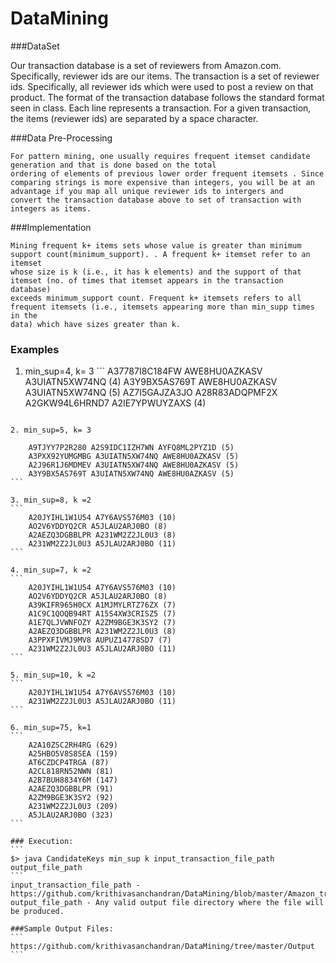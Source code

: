 # DataMining

###DataSet

Our transaction database is a set of reviewers from Amazon.com. Specifically, reviewer ids are our items. The transaction is a set
of reviewer ids. Specifically, all reviewer ids which were used to post a review on that product. The format of the transaction
database follows the standard format seen in class. Each line represents a transaction. For a given transaction, the items (reviewer	ids) are separated by a space character. 

###Data Pre-Processing
	
	For pattern mining, one usually requires frequent itemset candidate generation and that is done based on the total
	ordering of elements of previous lower order frequent itemsets . Since comparing strings is more expensive than integers, you will be at an advantage if you map all unique reviewer ids to intergers and
	convert the transaction database above to set of transaction with integers as items.
	
###Implementation

	Mining frequent k+ items sets whose value is greater than minimum support count(minimum_support). . A frequent k+ itemset refer to an itemset
	whose size is k (i.e., it has k elements) and the support of that itemset (no. of times that itemset appears in the transaction database)
	exceeds minimum_support count. Frequent k+ itemsets refers to all frequent itemsets (i.e., itemsets appearing more than min_supp times in the
	data) which have sizes greater than k.  

### Examples
  1. min_sup=4, k= 3
	```
		A37787I8C184FW AWE8HU0AZKASV A3UIATN5XW74NQ (4)
		A3Y9BX5AS769T AWE8HU0AZKASV A3UIATN5XW74NQ (5)
		AZ7I5GAJZA3JO A28R83ADQPMF2X A2GKW94L6HRND7 A2IE7YPWUYZAXS (4)
  ```
  
  2. min_sup=5, k= 3
  ```
		A9TJYY7P2R280 A2S9IDC1IZH7WN AYFQ8ML2PYZ1D (5)
		A3PXX92YUMGMBG A3UIATN5XW74NQ AWE8HU0AZKASV (5)
		A2J96R1J6MDMEV A3UIATN5XW74NQ AWE8HU0AZKASV (5)
		A3Y9BX5AS769T A3UIATN5XW74NQ AWE8HU0AZKASV (5)
	```
	
	3. min_sup=8, k =2
	```
		A20JYIHL1W1U54 A7Y6AVS576M03 (10)
		AO2V6YDDYQ2CR A5JLAU2ARJ0BO (8)
		A2AEZQ3DGBBLPR A231WM2Z2JL0U3 (8)
		A231WM2Z2JL0U3 A5JLAU2ARJ0BO (11)
	```
	
	4. min_sup=7, k =2
	```
		A20JYIHL1W1U54 A7Y6AVS576M03 (10)
		AO2V6YDDYQ2CR A5JLAU2ARJ0BO (8)
		A39KIFR965H0CX A1MJMYLRTZ76ZX (7)
		A1C9C1QOQB94RT A15S4XW3CRISZ5 (7)
		A1E7QLJVWNFOZY A2ZM9BGE3K3SY2 (7)
		A2AEZQ3DGBBLPR A231WM2Z2JL0U3 (8)
		A3PPXFIVMJ9MV8 AUPUZ14778SD7 (7)
		A231WM2Z2JL0U3 A5JLAU2ARJ0BO (11)
	```
	
	5. min_sup=10, k =2
	```
		A20JYIHL1W1U54 A7Y6AVS576M03 (10)
		A231WM2Z2JL0U3 A5JLAU2ARJ0BO (11)
	```
	
	6. min_sup=75, k=1
	```
		A2A10ZSC2RH4RG (629)
		A25HBO5V8S8SEA (159)
		AT6CZDCP4TRGA (87)
		A2CL818RN52NWN (81)
		A2B7BUH8834Y6M (147)
		A2AEZQ3DGBBLPR (91)
		A2ZM9BGE3K3SY2 (92)
		A231WM2Z2JL0U3 (209)
		A5JLAU2ARJ0BO (323)
	```
	
	### Execution:
	```
	$> java CandidateKeys min_sup k input_transaction_file_path output_file_path
	```
	input_transaction_file_path - https://github.com/krithivasanchandran/DataMining/blob/master/Amazon_transactionDB.txt
	output_file_path - Any valid output file directory where the file will be produced.
	
	###Sample Output Files:
	```
	https://github.com/krithivasanchandran/DataMining/tree/master/Output
	```
	
